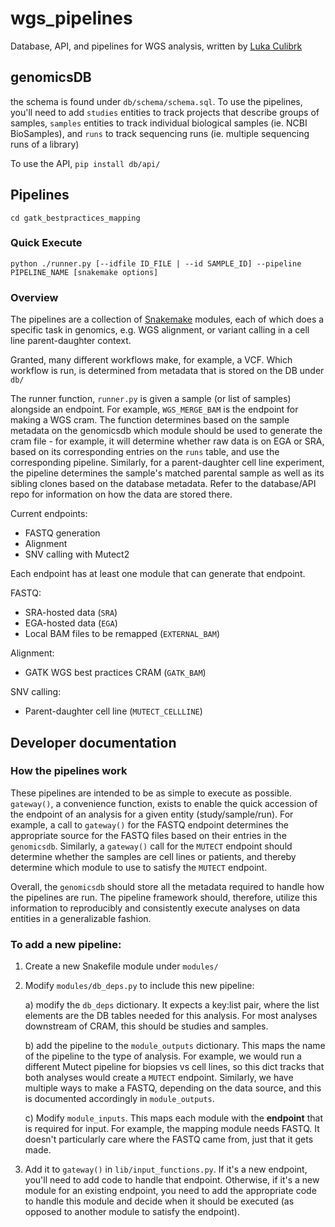 # wgs_pipelines

Database, API, and pipelines for WGS analysis, written by [Luka Culibrk](https://github.com/lculibrk)

## genomicsDB

the schema is found under `db/schema/schema.sql`. To use the pipelines, you'll need to add `studies` entities to track projects that describe groups of samples, `samples` entities to track individual biological samples (ie. NCBI BioSamples), and `runs` to track sequencing runs (ie. multiple sequencing runs of a library)

To use the API, `pip install db/api/`

## Pipelines
```cd gatk_bestpractices_mapping```

### Quick Execute
```python ./runner.py [--idfile ID_FILE | --id SAMPLE_ID] --pipeline PIPELINE_NAME [snakemake options]```

### Overview

The pipelines are a collection of [Snakemake](https://snakemake.readthedocs.io/en/stable/) modules, each of which does a specific task in genomics, e.g. WGS alignment, or variant calling in a cell line parent-daughter context. 

Granted, many different workflows make, for example, a VCF. Which workflow is run, is determined from metadata that is stored on the DB under `db/`

The runner function, `runner.py` is given a sample (or list of samples) alongside an endpoint. For example, `WGS_MERGE_BAM` is the endpoint for making a WGS cram. 
The function determines based on the sample metadata on the genomicsdb which module should be used to generate the cram file - for example, it will determine whether raw data is on EGA or SRA, based on its corresponding entries on the `runs` table, and use the corresponding pipeline.
Similarly, for a parent-daughter cell line experiment, the pipeline determines the sample's matched parental sample as well as its sibling clones based on the database metadata. 
Refer to the database/API repo for information on how the data are stored there.

Current endpoints:
- FASTQ generation
- Alignment
- SNV calling with Mutect2

Each endpoint has at least one module that can generate that endpoint. 

FASTQ:
- SRA-hosted data (`SRA`)
- EGA-hosted data (`EGA`)
- Local BAM files to be remapped (`EXTERNAL_BAM`)

Alignment:
- GATK WGS best practices CRAM (`GATK_BAM`)

SNV calling:
- Parent-daughter cell line (`MUTECT_CELLLINE`)


## Developer documentation

### How the pipelines work

These pipelines are intended to be as simple to execute as possible. `gateway()`,  a convenience function, exists to enable the quick accession of the endpoint of an analysis for a given entity (study/sample/run). For example, a call to `gateway()` for the FASTQ endpoint determines the appropriate source for the FASTQ files based on their entries in the `genomicsdb`. Similarly, a `gateway()` call for the `MUTECT` endpoint should determine whether the samples are cell lines or patients, and thereby determine which module to use to satisfy the `MUTECT` endpoint.

Overall, the `genomicsdb` should store all the metadata required to handle how the pipelines are run. The pipeline framework should, therefore, utilize this information to reproducibly and consistently execute analyses on data entities in a generalizable fashion. 

### To add a new pipeline:
1. Create a new Snakefile module under `modules/`
2. Modify `modules/db_deps.py` to include this new pipeline:
   
   a) modify the `db_deps` dictionary. It expects a key:list pair, where the list elements are the DB tables needed for this analysis. For most analyses downstream of CRAM, this should be studies and samples.

   b) add the pipeline to the `module_outputs` dictionary. This maps the name of the pipeline to the type of analysis. For example, we would run a different Mutect pipeline for biopsies vs cell lines, so this dict tracks that both analyses would create a `MUTECT` endpoint. Similarly, we have multiple ways to make a FASTQ, depending on the data source, and this is documented accordingly in `module_outputs`.
   
   c) Modify `module_inputs`. This maps each module with the **endpoint** that is required for input. For example, the mapping module needs FASTQ. It doesn't particularly care where the FASTQ came from, just that it gets made.

3. Add it to `gateway()` in `lib/input_functions.py`. If it's a new endpoint, you'll need to add code to handle that endpoint. Otherwise, if it's a new module for an existing endpoint, you need to add the appropriate code to handle this module and decide when it should be executed (as opposed to another module to satisfy the endpoint). 




